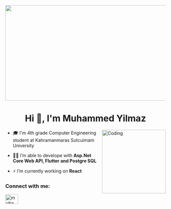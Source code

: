 <img height=300 width=1000 src="https://i.pinimg.com/originals/2f/f4/28/2ff428006f3ade5f10beac69372062ab.gif"/>

<h1 align="center">Hi 👋, I'm Muhammed Yilmaz</h1>
<img align="right" alt="Coding"  width=200 src="https://media0.giphy.com/media/LaVp0AyqR5bGsC5Cbm/200w.gif?cid=6c09b952slv1y4r4hvtnhy2ipow31h1avg5r2ty7onr85f82&ep=v1_gifs_search&rid=200w.gif&ct=g"/>

- 🎓 I'm 4th grade Computer Engineering student at Kahramanmaras Sutcuimam University
  
- 👨‍💻 I’m able to develope with **Asp.Net Core Web API, Flutter and Postgre SQL**
  
- ⚡ I’m currently working on **React**
  

<h3 align="left">Connect with me:</h3>
<p align="left">
<a href="https://linkedin.com/in/muhamm3dyilmaz" target="blank"><img align="center" src="https://raw.githubusercontent.com/rahuldkjain/github-profile-readme-generator/master/src/images/icons/Social/linked-in-alt.svg" alt="muhamm3dyilmaz" height="30" width="40" /></a>
</p>
